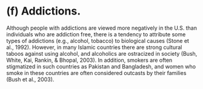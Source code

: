 # (f) Addictions.

Although people with addictions are viewed more negatively in the U.S. than individuals who are addiction free, there is a tendency to attribute some types of addictions (e.g., alcohol, tobacco) to biological causes (Stone et al., 1992). However, in many Islamic countries there are strong cultural taboos against using alcohol, and alcoholics are ostracized in society (Bush, White, Kai, Rankin, & Bhopal, 2003). In addition, smokers are often stigmatized in such countries as Pakistan and Bangladesh, and women who smoke in these countries are often considered outcasts by their families (Bush et al., 2003).